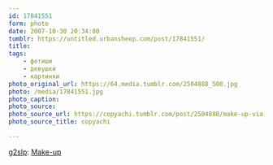 ```yaml
---
id: 17841551
form: photo
date: 2007-10-30 20:34:00
tumblr: https://untitled.urbansheep.com/post/17841551/
title:
tags:
    - фетиши
    - девушки
    - картинки
photo_original_url: https://64.media.tumblr.com/2504888_500.jpg
photo: /media/17841551.jpg
photo_caption: 
photo_source:
photo_source_url: https://copyachi.tumblr.com/post/2504888/make-up-via-g2slp
photo_source_title: copyachi

---
```


<p><a href="http://flickr.com/photos/g2slp/">g2slp</a>: <a href="http://flickr.com/photos/g2slp/120673026/">Make-up</a></p>
